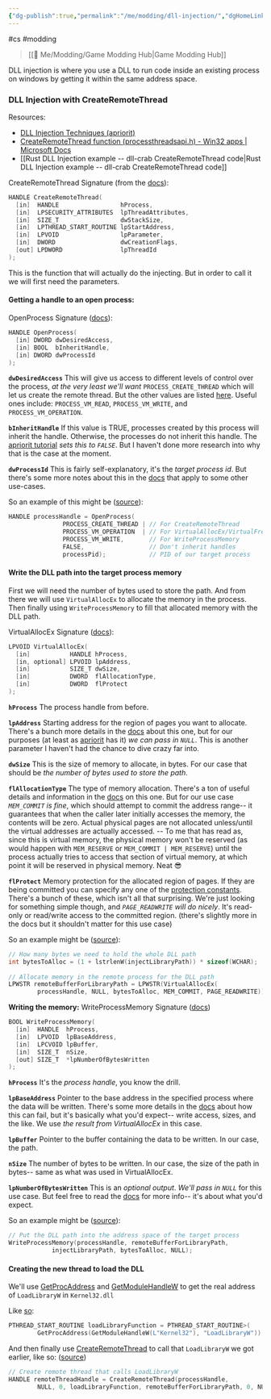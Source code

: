 ```yaml
---
{"dg-publish":true,"permalink":"/me/modding/dll-injection/","dgHomeLink":true,"dgPassFrontmatter":false}
---
```


#cs #modding 
> [[🌟 Me/Modding/Game Modding Hub|Game Modding Hub]]

DLL injection is where you use a DLL to run code inside an existing process on windows by getting it within the same address space.

### DLL Injection with CreateRemoteThread
Resources:
* [DLL Injection Techniques (apriorit)](https://www.apriorit.com/dev-blog/679-windows-dll-injection-for-api-hooks)
* [CreateRemoteThread function (processthreadsapi.h) - Win32 apps | Microsoft Docs](https://docs.microsoft.com/en-us/windows/win32/api/processthreadsapi/nf-processthreadsapi-createremotethread)
* [[Rust DLL Injection example -- dll-crab CreateRemoteThread code|Rust DLL Injection example -- dll-crab CreateRemoteThread code]]

CreateRemoteThread Signature (from the [docs](https://docs.microsoft.com/en-us/windows/win32/api/processthreadsapi/nf-processthreadsapi-createremotethread)):
```cpp
HANDLE CreateRemoteThread(
  [in]  HANDLE                 hProcess,
  [in]  LPSECURITY_ATTRIBUTES  lpThreadAttributes,
  [in]  SIZE_T                 dwStackSize,
  [in]  LPTHREAD_START_ROUTINE lpStartAddress,
  [in]  LPVOID                 lpParameter,
  [in]  DWORD                  dwCreationFlags,
  [out] LPDWORD                lpThreadId
);
```
This is the function that will actually do the injecting. But in order to call it we will first need the parameters.

#### Getting a handle to an open process:
OpenProcess Signature ([docs](https://docs.microsoft.com/en-us/windows/win32/api/processthreadsapi/nf-processthreadsapi-openprocess)):
```cpp
HANDLE OpenProcess(
  [in] DWORD dwDesiredAccess,
  [in] BOOL  bInheritHandle,
  [in] DWORD dwProcessId
);
```
**`dwDesiredAccess`**
This will give us access to different levels of control over the process, *at the very least we'll want* `PROCESS_CREATE_THREAD` which will let us create the remote thread. But the other values are listed [here](https://docs.microsoft.com/en-us/windows/win32/procthread/process-security-and-access-rights). Useful ones include: `PROCESS_VM_READ`, `PROCESS_VM_WRITE`, and `PROCESS_VM_OPERATION`.

**`bInheritHandle`**
If this value is TRUE, processes created by this process will inherit the handle. Otherwise, the processes do not inherit this handle. The [apriorit tutorial](https://www.apriorit.com/dev-blog/679-windows-dll-injection-for-api-hooks) *sets this to `FALSE`*. But I haven't done more research into why that is the case at the moment.

**`dwProcessId`**
This is fairly self-explanatory, it's the *target process id*. But there's some more notes about this in the [docs](https://docs.microsoft.com/en-us/windows/win32/api/processthreadsapi/nf-processthreadsapi-openprocess) that apply to some other use-cases.

So an example of this might be ([source](https://www.apriorit.com/dev-blog/679-windows-dll-injection-for-api-hooks)):
```cpp
HANDLE processHandle = OpenProcess(
               PROCESS_CREATE_THREAD | // For CreateRemoteThread
               PROCESS_VM_OPERATION  | // For VirtualAllocEx/VirtualFreeEx
               PROCESS_VM_WRITE,       // For WriteProcessMemory
               FALSE,                  // Don't inherit handles
               processPid);            // PID of our target process
```

#### Write the DLL path into the target process memory
First we will need the number of bytes used to store the path. And from there we will use `VirtualAllocEx` to allocate the memory in the process. Then finally using `WriteProcessMemory` to fill that allocated memory with the DLL path.

VirtualAllocEx Signature ([docs](https://docs.microsoft.com/en-us/windows/win32/api/memoryapi/nf-memoryapi-virtualallocex)):
```cpp
LPVOID VirtualAllocEx(
  [in]           HANDLE hProcess,
  [in, optional] LPVOID lpAddress,
  [in]           SIZE_T dwSize,
  [in]           DWORD  flAllocationType,
  [in]           DWORD  flProtect
);
```
**`hProcess`**
The process handle from before.

**`lpAddress`** 
Starting address for the region of pages you want to allocate. There's a bunch more details in the [docs](https://docs.microsoft.com/en-us/windows/win32/api/memoryapi/nf-memoryapi-virtualallocex) about this one, but for our purposes (at least as [apriorit](https://www.apriorit.com/dev-blog/679-windows-dll-injection-for-api-hooks) has it) *we can pass in `NULL`*. This is another parameter I haven't had the chance to dive crazy far into.

**`dwSize`**
This is the size of memory to allocate, in bytes. For our case that should be *the number of bytes used to store the path*.

**`flAllocationType`**
The type of memory allocation.
There's a ton of useful details and information in the [docs](https://docs.microsoft.com/en-us/windows/win32/api/memoryapi/nf-memoryapi-virtualallocex) on this one. But for our use case *`MEM_COMMIT` is fine*, which should attempt to commit the address range-- it guarantees that when the caller later initially accesses the memory, the contents will be zero. Actual physical pages are not allocated unless/until the virtual addresses are actually accessed.
-- To me that has read as, since this is virtual memory, the physical memory won't be reserved (as would happen with `MEM_RESERVE` or `MEM_COMMIT | MEM_RESERVE`) until the process actually tries to access that section of virtual memory, at which point it will be reserved in physical memory. Neat 😎

**`flProtect`**
Memory protection for the allocated region of pages. If they are being committed you can specify any one of the [protection constants](https://docs.microsoft.com/en-us/windows/win32/Memory/memory-protection-constants).
There's a bunch of these, which isn't all that surprising. We're just looking for something simple though, and *`PAGE_READWRITE` will do nicely*. It's read-only or read/write access to the committed region. (there's slightly more in the docs but it shouldn't matter for this use case)

So an example might be ([source](https://www.apriorit.com/dev-blog/679-windows-dll-injection-for-api-hooks)):
```cpp
// How many bytes we need to hold the whole DLL path
int bytesToAlloc = (1 + lstrlenW(injectLibraryPath)) * sizeof(WCHAR);
  
// Allocate memory in the remote process for the DLL path
LPWSTR remoteBufferForLibraryPath = LPWSTR(VirtualAllocEx(
        processHandle, NULL, bytesToAlloc, MEM_COMMIT, PAGE_READWRITE));
```

**Writing the memory:**
WriteProcessMemory Signature ([docs](https://docs.microsoft.com/en-us/windows/win32/api/memoryapi/nf-memoryapi-writeprocessmemory))
```cpp
BOOL WriteProcessMemory(
  [in]  HANDLE  hProcess,
  [in]  LPVOID  lpBaseAddress,
  [in]  LPCVOID lpBuffer,
  [in]  SIZE_T  nSize,
  [out] SIZE_T  *lpNumberOfBytesWritten
);
```
**`hProcess`**
It's the *process handle*, you know the drill.

**`lpBaseAddress`**
Pointer to the base address in the specified process where the data will be written. There's some more details in the [docs](https://docs.microsoft.com/en-us/windows/win32/api/memoryapi/nf-memoryapi-writeprocessmemory) about how this can fail, but it's basically what you'd expect-- write access, sizes, and the like. We use *the result from VirtualAllocEx* in this case.

**`lpBuffer`**
Pointer to the buffer containing the data to be written. In our case, the path.

**`nSize`**
The number of bytes to be written. In our case, the size of the path in bytes-- same as what was used in VirtualAllocEx.

**`lpNumberOfBytesWritten`**
This is an *optional output*. *We'll pass in `NULL`* for this use case. But feel free to read the [docs](https://docs.microsoft.com/en-us/windows/win32/api/memoryapi/nf-memoryapi-writeprocessmemory) for more info-- it's about what you'd expect.

So an example might be ([source](https://www.apriorit.com/dev-blog/679-windows-dll-injection-for-api-hooks)):
```cpp
// Put the DLL path into the address space of the target process
WriteProcessMemory(processHandle, remoteBufferForLibraryPath,
            injectLibraryPath, bytesToAlloc, NULL);
```

#### Creating the new thread to load the DLL
We'll use [GetProcAddress](https://docs.microsoft.com/en-us/windows/win32/api/libloaderapi/nf-libloaderapi-getprocaddress) and [GetModuleHandleW](https://docs.microsoft.com/en-us/windows/win32/api/libloaderapi/nf-libloaderapi-getmodulehandlew) to get the real address of `LoadLibraryW` in `Kernel32.dll`

Like [so](https://www.apriorit.com/dev-blog/679-windows-dll-injection-for-api-hooks):
```cpp
PTHREAD_START_ROUTINE loadLibraryFunction = PTHREAD_START_ROUTINE>(
        GetProcAddress(GetModuleHandleW(L"Kernel32"), "LoadLibraryW"))
```

And then finally use [CreateRemoteThread](https://docs.microsoft.com/en-us/windows/win32/api/processthreadsapi/nf-processthreadsapi-createremotethread) to call that `LoadLibraryW` we got earlier, like so: ([source](https://www.apriorit.com/dev-blog/679-windows-dll-injection-for-api-hooks))
```cpp
// Create remote thread that calls LoadLibraryW
HANDLE remoteThreadHandle = CreateRemoteThread(processHandle,
        NULL, 0, loadLibraryFunction, remoteBufferForLibraryPath, 0, NULL);
```